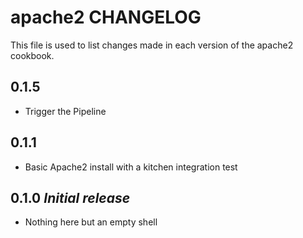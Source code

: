 # apache2 CHANGELOG

This file is used to list changes made in each version of the apache2 cookbook.

## 0.1.5

* Trigger the Pipeline

## 0.1.1

* Basic Apache2 install with a kitchen integration test

## 0.1.0 *Initial release*

* Nothing here but an empty shell
